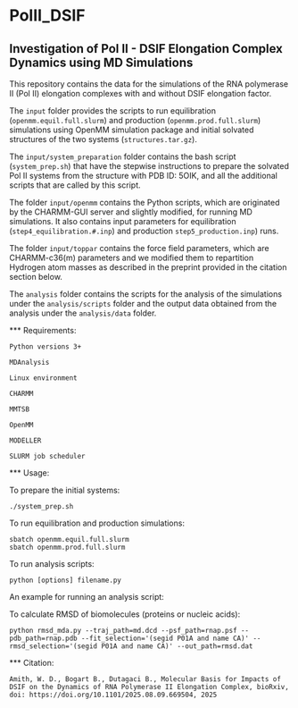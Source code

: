 # PolII_DSIF
## Investigation of Pol II - DSIF Elongation Complex Dynamics using MD Simulations
This repository contains the data for the simulations of the RNA polymerase II (Pol II) elongation complexes with and without DSIF elongation factor. 

The ```input``` folder provides the scripts to run equilibration (```openmm.equil.full.slurm```) and production (```openmm.prod.full.slurm```) simulations using 
OpenMM simulation package and initial solvated structures of the two systems (```structures.tar.gz```). 

The ```input/system_preparation``` folder contains the bash script (```system_prep.sh```) that have the stepwise instructions to prepare the solvated Pol II systems from the structure with PDB ID: 5OIK, and all the additional scripts that are called by this script. 

The folder ```input/openmm``` contains the Python scripts, which are originated by the CHARMM-GUI server and slightly modified, for running MD simulations. It also contains input parameters for equilibration (```step4_equilibration.#.inp```) and production ```step5_production.inp```) runs. 

The folder ```input/toppar``` contains the force field parameters, which are CHARMM-c36(m) parameters and we modified them to repartition Hydrogen atom masses as described in the preprint provided in the citation section below.

The ```analysis``` folder contains the scripts for the analysis of the simulations under the ```analysis/scripts``` folder and the output data obtained from the analysis under the ```analysis/data``` folder. 

*** Requirements:
```
Python versions 3+

MDAnalysis

Linux environment

CHARMM

MMTSB

OpenMM

MODELLER

SLURM job scheduler
```
*** Usage:

To prepare the initial systems:

```
./system_prep.sh

```
To run equilibration and production simulations:

```
sbatch openmm.equil.full.slurm
sbatch openmm.prod.full.slurm
```
To run analysis scripts:

```
python [options] filename.py
```
An example for running an analysis script:

To calculate RMSD of biomolecules (proteins or nucleic acids):
```
python rmsd_mda.py --traj_path=md.dcd --psf_path=rnap.psf --pdb_path=rnap.pdb --fit_selection='(segid P01A and name CA)' --rmsd_selection='(segid P01A and name CA)' --out_path=rmsd.dat
```
*** Citation:

```
Amith, W. D., Bogart B., Dutagaci B., Molecular Basis for Impacts of DSIF on the Dynamics of RNA Polymerase II Elongation Complex, bioRxiv, doi: https://doi.org/10.1101/2025.08.09.669504, 2025
```
